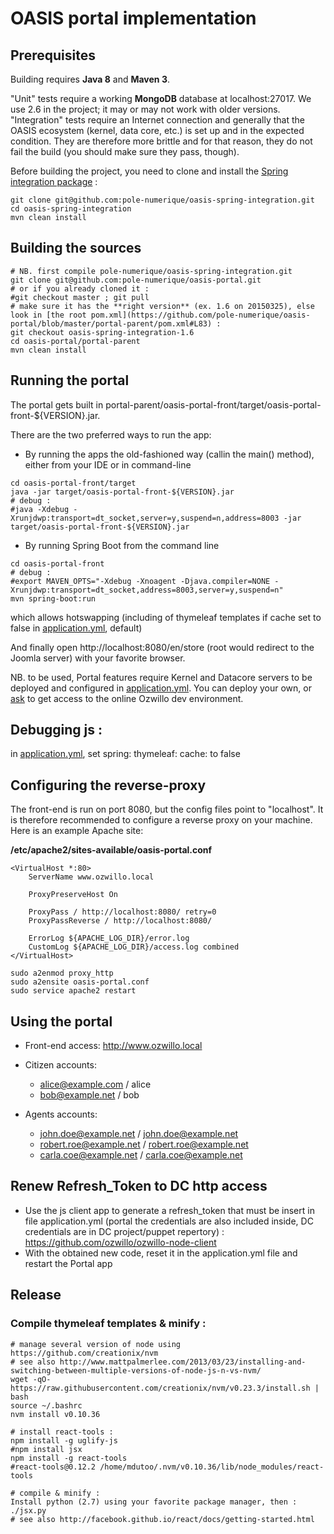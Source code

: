 OASIS portal implementation
===========================

## Prerequisites

Building requires **Java 8** and **Maven 3**.

"Unit" tests require a working **MongoDB** database at localhost:27017. We use 2.6 in the project; it may or may not work with older versions. "Integration" tests require an Internet connection and generally that the OASIS ecosystem (kernel, data core, etc.) is set up and in the expected condition. They are therefore more brittle and for that reason, they do not fail the build (you should make sure they pass, though).

Before building the project, you need to clone and install the [Spring integration package](https://github.com/pole-numerique/oasis-spring-integration) :

```
git clone git@github.com:pole-numerique/oasis-spring-integration.git
cd oasis-spring-integration
mvn clean install
```


## Building the sources

```
# NB. first compile pole-numerique/oasis-spring-integration.git
git clone git@github.com:pole-numerique/oasis-portal.git
# or if you already cloned it :
#git checkout master ; git pull
# make sure it has the **right version** (ex. 1.6 on 20150325), else look in [the root pom.xml](https://github.com/pole-numerique/oasis-portal/blob/master/portal-parent/pom.xml#L83) :
git checkout oasis-spring-integration-1.6
cd oasis-portal/portal-parent
mvn clean install
```

## Running the portal

The portal gets built in portal-parent/oasis-portal-front/target/oasis-portal-front-${VERSION}.jar.

There are the two preferred ways to run the app:

* By running the apps the old-fashioned way (callin the main() method), either from your IDE or in command-line

```
cd oasis-portal-front/target
java -jar target/oasis-portal-front-${VERSION}.jar
# debug :
#java -Xdebug -Xrunjdwp:transport=dt_socket,server=y,suspend=n,address=8003 -jar target/oasis-portal-front-${VERSION}.jar
```

* By running Spring Boot from the command line

```
cd oasis-portal-front
# debug :
#export MAVEN_OPTS="-Xdebug -Xnoagent -Djava.compiler=NONE -Xrunjdwp:transport=dt_socket,address=8003,server=y,suspend=n"
mvn spring-boot:run
```
which allows hotswapping (including of thymeleaf templates if cache set to false in [application.yml](https://github.com/pole-numerique/oasis-portal/blob/master/portal-parent/oasis-portal-front/src/main/resources/application.yml), default)

And finally open http://localhost:8080/en/store (root would redirect to the Joomla server) with your favorite browser.

NB. to be used, Portal features require Kernel and Datacore servers to be deployed and configured in [application.yml](https://github.com/pole-numerique/oasis-portal/blob/master/portal-parent/oasis-portal-front/src/main/resources/application.yml).
You can deploy your own, or [ask](http://www.ozwillo.com) to get access to the online Ozwillo dev environment.

## Debugging js :
in [application.yml](https://github.com/pole-numerique/oasis-portal/blob/master/portal-parent/oasis-portal-front/src/main/resources/application.yml), set spring: thymeleaf: cache: to false

## Configuring the reverse-proxy

The front-end is run on port 8080, but the config files point to "localhost". It is therefore recommended to configure a reverse proxy on your machine. Here is an example Apache site:

**/etc/apache2/sites-available/oasis-portal.conf**

```
<VirtualHost *:80>
	ServerName www.ozwillo.local

	ProxyPreserveHost On
	
	ProxyPass / http://localhost:8080/ retry=0
	ProxyPassReverse / http://localhost:8080/

	ErrorLog ${APACHE_LOG_DIR}/error.log
	CustomLog ${APACHE_LOG_DIR}/access.log combined
</VirtualHost>
```

```
sudo a2enmod proxy_http
sudo a2ensite oasis-portal.conf
sudo service apache2 restart
```


## Using the portal

* Front-end access: http://www.ozwillo.local

* Citizen accounts:
  * alice@example.com / alice
  * bob@example.net / bob
* Agents accounts:
  * john.doe@example.net / john.doe@example.net
  * robert.roe@example.net / robert.roe@example.net
  * carla.coe@example.net / carla.coe@example.net

## Renew Refresh_Token to DC http access

 * Use the js client app to generate a refresh_token that must be insert in file application.yml (portal the credentials are also included inside, DC credentials are in DC project/puppet repertory) :
    https://github.com/ozwillo/ozwillo-node-client
 * With the obtained new code, reset it in the application.yml file and restart the Portal app

## Release

### Compile thymeleaf templates & minify :
```
# manage several version of node using https://github.com/creationix/nvm
# see also http://www.mattpalmerlee.com/2013/03/23/installing-and-switching-between-multiple-versions-of-node-js-n-vs-nvm/
wget -qO- https://raw.githubusercontent.com/creationix/nvm/v0.23.3/install.sh | bash
source ~/.bashrc
nvm install v0.10.36

# install react-tools :
npm install -g uglify-js
#npm install jsx
npm install -g react-tools
#react-tools@0.12.2 /home/mdutoo/.nvm/v0.10.36/lib/node_modules/react-tools

# compile & minify :
Install python (2.7) using your favorite package manager, then :
./jsx.py
# see also http://facebook.github.io/react/docs/getting-started.html
```
